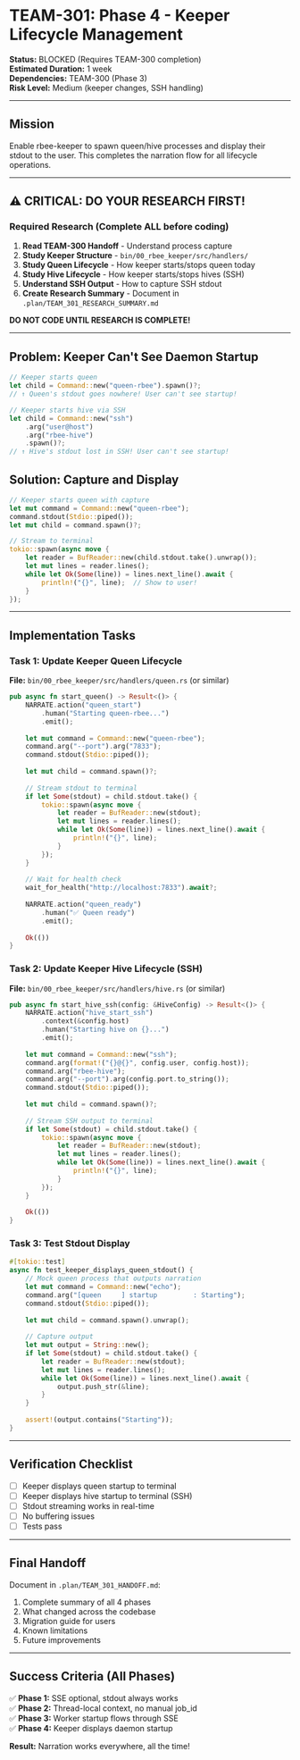 # TEAM-301: Phase 4 - Keeper Lifecycle Management

**Status:** BLOCKED (Requires TEAM-300 completion)  
**Estimated Duration:** 1 week  
**Dependencies:** TEAM-300 (Phase 3)  
**Risk Level:** Medium (keeper changes, SSH handling)

---

## Mission

Enable rbee-keeper to spawn queen/hive processes and display their stdout to the user. This completes the narration flow for all lifecycle operations.

---

## ⚠️ CRITICAL: DO YOUR RESEARCH FIRST!

### Required Research (Complete ALL before coding)

1. **Read TEAM-300 Handoff** - Understand process capture
2. **Study Keeper Structure** - `bin/00_rbee_keeper/src/handlers/`
3. **Study Queen Lifecycle** - How keeper starts/stops queen today
4. **Study Hive Lifecycle** - How keeper starts/stops hives (SSH)
5. **Understand SSH Output** - How to capture SSH stdout
6. **Create Research Summary** - Document in `.plan/TEAM_301_RESEARCH_SUMMARY.md`

**DO NOT CODE UNTIL RESEARCH IS COMPLETE!**

---

## Problem: Keeper Can't See Daemon Startup

```rust
// Keeper starts queen
let child = Command::new("queen-rbee").spawn()?;
// ↑ Queen's stdout goes nowhere! User can't see startup!

// Keeper starts hive via SSH
let child = Command::new("ssh")
    .arg("user@host")
    .arg("rbee-hive")
    .spawn()?;
// ↑ Hive's stdout lost in SSH! User can't see startup!
```

## Solution: Capture and Display

```rust
// Keeper starts queen with capture
let mut command = Command::new("queen-rbee");
command.stdout(Stdio::piped());
let mut child = command.spawn()?;

// Stream to terminal
tokio::spawn(async move {
    let reader = BufReader::new(child.stdout.take().unwrap());
    let mut lines = reader.lines();
    while let Ok(Some(line)) = lines.next_line().await {
        println!("{}", line);  // Show to user!
    }
});
```

---

## Implementation Tasks

### Task 1: Update Keeper Queen Lifecycle

**File:** `bin/00_rbee_keeper/src/handlers/queen.rs` (or similar)

```rust
pub async fn start_queen() -> Result<()> {
    NARRATE.action("queen_start")
        .human("Starting queen-rbee...")
        .emit();
    
    let mut command = Command::new("queen-rbee");
    command.arg("--port").arg("7833");
    command.stdout(Stdio::piped());
    
    let mut child = command.spawn()?;
    
    // Stream stdout to terminal
    if let Some(stdout) = child.stdout.take() {
        tokio::spawn(async move {
            let reader = BufReader::new(stdout);
            let mut lines = reader.lines();
            while let Ok(Some(line)) = lines.next_line().await {
                println!("{}", line);
            }
        });
    }
    
    // Wait for health check
    wait_for_health("http://localhost:7833").await?;
    
    NARRATE.action("queen_ready")
        .human("✅ Queen ready")
        .emit();
    
    Ok(())
}
```

### Task 2: Update Keeper Hive Lifecycle (SSH)

**File:** `bin/00_rbee_keeper/src/handlers/hive.rs` (or similar)

```rust
pub async fn start_hive_ssh(config: &HiveConfig) -> Result<()> {
    NARRATE.action("hive_start_ssh")
        .context(&config.host)
        .human("Starting hive on {}...")
        .emit();
    
    let mut command = Command::new("ssh");
    command.arg(format!("{}@{}", config.user, config.host));
    command.arg("rbee-hive");
    command.arg("--port").arg(config.port.to_string());
    command.stdout(Stdio::piped());
    
    let mut child = command.spawn()?;
    
    // Stream SSH output to terminal
    if let Some(stdout) = child.stdout.take() {
        tokio::spawn(async move {
            let reader = BufReader::new(stdout);
            let mut lines = reader.lines();
            while let Ok(Some(line)) = lines.next_line().await {
                println!("{}", line);
            }
        });
    }
    
    Ok(())
}
```

### Task 3: Test Stdout Display

```rust
#[tokio::test]
async fn test_keeper_displays_queen_stdout() {
    // Mock queen process that outputs narration
    let mut command = Command::new("echo");
    command.arg("[queen     ] startup         : Starting");
    command.stdout(Stdio::piped());
    
    let mut child = command.spawn().unwrap();
    
    // Capture output
    let mut output = String::new();
    if let Some(stdout) = child.stdout.take() {
        let reader = BufReader::new(stdout);
        let mut lines = reader.lines();
        while let Ok(Some(line)) = lines.next_line().await {
            output.push_str(&line);
        }
    }
    
    assert!(output.contains("Starting"));
}
```

---

## Verification Checklist

- [ ] Keeper displays queen startup to terminal
- [ ] Keeper displays hive startup to terminal (SSH)
- [ ] Stdout streaming works in real-time
- [ ] No buffering issues
- [ ] Tests pass

---

## Final Handoff

Document in `.plan/TEAM_301_HANDOFF.md`:
1. Complete summary of all 4 phases
2. What changed across the codebase
3. Migration guide for users
4. Known limitations
5. Future improvements

---

## Success Criteria (All Phases)

✅ **Phase 1:** SSE optional, stdout always works  
✅ **Phase 2:** Thread-local context, no manual job_id  
✅ **Phase 3:** Worker startup flows through SSE  
✅ **Phase 4:** Keeper displays daemon startup  

**Result:** Narration works everywhere, all the time!
